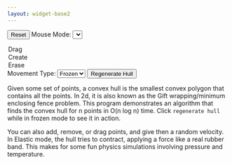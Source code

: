 ```yaml
---
layout: widget-base2
---
```


<button onclick="genRandom()">Reset</button>
Mouse Mode:
<select onchange="mouseOption(event)">
  <option value="drag">Drag</option>
  <option value="create">Create</option>
  <option value="erase">Erase</option>
</select>
Movement Type:
<select onchange="moveOption(event)">
  <option value="frozen">Frozen</option>
  <option value="slow">Slow</option>
  <option value="free">Free</option>
  <option value="elastic">Elastic</option>
</select>
<button onclick="genHull(true)">Regenerate Hull</button>

<canvas id="canvas"></canvas>

Given some set of points, a convex hull is the smallest convex polygon that contains all the points. In 2d, it is also known as the Gift wrapping/minimum enclosing fence problem. This program demonstrates an algorithm that finds the convex hull for n points in O(n log n) time. Click `regenerate hull` while in frozen mode to see it in action.

You can also add, remove, or drag points, and give then a random velocity. In Elastic mode, the hull tries to contract, applying a force like a real rubber band. This makes for some fun physics simulations involving pressure and temperature.


<script>
		var canvas=document.getElementById("canvas"),canv=canvas.getContext("2d"),W=window.innerWidth*0.7,H=window.innerHeight*0.6;
		var n=0,p=[],h=0,hull=[],inHull=[],curDrag=null,drawNum=0,mouseType="drag",moveType="frozen";
		canvas.width=W
		canvas.height=H;
		canvas.onmousedown=beginDrag;
		canvas.onmouseup=endDrag;
		setInterval(move,10);
		while(n<5){
			genRandom();
		}
		function sleep(ms) {
		  return new Promise(resolve => setTimeout(resolve, ms));
		}
		function drawCircle(p){
			canv.beginPath();
			canv.arc(p[0],p[1],n>25? 5:10,0,2*Math.PI);
			canv.fill();
			canv.stroke();
		}
		function drawLine(p1,p2){
			canv.beginPath();
			canv.moveTo(p1[0],p1[1]);
			canv.lineTo(p2[0],p2[1]);
			canv.stroke();
		}
		function cross(p0,p1,p2){
			return (p1[0]-p0[0])*(p2[1]-p0[1])-(p1[1]-p0[1])*(p2[0]-p0[0]);
		}
		function add(p1,p2){
			return [p1[0]+p2[0],p1[1]+p2[1]];
		}
		function mul(p,x){
			return [p[0]*x,p[1]*x];
		}
		function sub(p1,p2){
			return add(p1,mul(p2,-1));
		}
		function length(p){
			return Math.sqrt(p[0]*p[0]+p[1]*p[1]);
		}
		function norm(p){
			return mul(p,1/length(p));
		}
		function drawHull(){
			canv.clearRect(0,0,W,H);
			h=hull.length;
			canv.lineWidth=(n>25? 1:5);
			canv.strokeStyle="black";
			canv.fillStyle="black";
			for(let i=0;i<p.length;i++)
				drawCircle(p[i]);
			canv.strokeStyle="red";
			for(let i=0;i<h;i++) drawLine(hull[i],hull[(i+1)%h]);
			canv.strokeStyle="black";
			canv.fillStyle="yellow";
			for(let i=0;i<h;i++)
				drawCircle(hull[i]);
			canv.fillStyle="black";
			canv.fillText("Count: "+n,5,10);
		}
		async function genHull(slow){
			if(n===0){
				canv.clearRect(0,0,W,H);
				return;
			}
			var dragP=null,curNum=++drawNum;
			hull=[]
			if(curDrag!=null) dragP=p[curDrag];
			for(let i=0;i<n-1;i++) 
				if(p[i][0]<p[n-1][0]||p[i][0]===p[n-1][0]&&p[i][1]<p[n-1][1])
					[p[i],p[n-1]]=[p[n-1],p[i]];
			hull[0]=p.pop(); inHull=[n-1];
			p.sort(function(a,b){
				return -cross(hull[0],a,b);
			});
			p.push(hull[0]);
			for(let i=0;i<n-1;i++){
				while(hull.length>1&&cross(hull[hull.length-1],p[i],hull[hull.length-2])<0||p[i][0]===hull[hull.length-1][0]&&p[i][1]===hull[hull.length-1][1]){
					if(curNum!==drawNum) return;
					if(slow){
						drawHull();
						drawLine(p[i],hull[hull.length-1]);
						await sleep(n>25? 400:700);
					}
					hull.pop(); inHull.pop();
				}
				if(curNum!==drawNum) return;
				hull.push(p[i]); inHull.push(i);
				if(slow){
					drawHull();
					await sleep(n>25? 400:700);
				}
			}
			if(dragP!=null) 
				for(let i=0;i<n;i++) if(p[i][0]===dragP[0]&&p[i][1]===dragP[1]&&p[i][2]===dragP[2]&&p[i][3]===dragP[3]) curDrag=i;
			drawHull();
		}
		function genRandom(){
			n=Math.random()*10,p=[]; n=Math.floor(n*n)+3;
			for(let i=0;i<n;i++)
				p.push([Math.floor(Math.random()*W),Math.floor(Math.random()*H),Math.random()*W/50-W/100,Math.random()*H/50-H/100]);
			genHull();
		}
		function beginDrag(e){
			canvas.onmousemove=dragDot;
      var rect = canvas.getBoundingClientRect();
			var x=e.x-rect.left,y=e.y-rect.top,dist=200;
			for(let i=0;i<n;i++)
				if((x-p[i][0])*(x-p[i][0])+(y-p[i][1])*(y-p[i][1])<dist){
					dist=(x-p[i][0])*(x-p[i][0])+(y-p[i][1])*(y-p[i][1]);
					curDrag=i;
				}
		}
		function endDrag(e){
			curDrag=null;
			canvas.onmousemove=null;
		}
		function dragDot(e){
			if(curDrag===null) return;
      var rect = canvas.getBoundingClientRect();
			var x=e.x-rect.left,y=e.y-rect.top;
			p[curDrag]=[x,y,0,0];
			genHull();
		}
		function createDot(e){
      var rect = canvas.getBoundingClientRect();
			var x=e.x-rect.left,y=e.y-rect.top;
			p.push([x,y,Math.random()*W/50-W/100,Math.random()*H/50-H/100]); n++;
			genHull();
		}
		function eraseDot(e){
      var rect = canvas.getBoundingClientRect();
			var x=e.x-rect.left,y=e.y-rect.top;
			var dist=200,toDelete=null;
			for(let i=0;i<n;i++)
				if((x-p[i][0])*(x-p[i][0])+(y-p[i][1])*(y-p[i][1])<dist){
					dist=(x-p[i][0])*(x-p[i][0])+(y-p[i][1])*(y-p[i][1]);
					toDelete=i;
				}
			if(toDelete!==null) p.splice(toDelete,1);
			n=p.length;
			genHull();
		}
		function mouseOption(e){
			mouseType=e.target.value;
			if(mouseType==="drag"){
				canvas.onmousedown=beginDrag;
				canvas.onmouseup=endDrag;
			}
			else if(mouseType==="create"){
				canvas.onmousedown=createDot;
				canvas.onmouseup=null;
			}
			else if(mouseType==="erase"){
				canvas.onmousedown=eraseDot;
				canvas.onmouseup=null;
			}
		}
		function move(){
			if(moveType==="frozen") return;
			for(let i=0;i<n;i++){
				if(p[i][0]<0&&p[i][2]<0) p[i][2]*=-1;
				else if(p[i][0]>W&&p[i][2]>0) p[i][2]*=-1;
				if(p[i][1]<0&&p[i][3]<0) p[i][3]*=-1;
				else if(p[i][1]>H&&p[i][3]>0) p[i][3]*=-1;
				if(moveType==="free"){
					p[i][0]+=p[i][2];
					p[i][1]+=p[i][3];
				}
				else{
					p[i][0]+=p[i][2]/5;
					p[i][1]+=p[i][3]/5;
				}
			}
			if(moveType==="elastic"){
				h=hull.length,len=0;
				for(let i=0;i<h;i++) len+=length(sub(hull[i],hull[(i+1)%h]));
				for(let i=0;i<h;i++){
					if(p[inHull[i]][0]<0||p[inHull[i]][1]<0||p[inHull[i]][0]>W||p[inHull[i]][1]>H) continue;
					f=add(norm(sub(hull[(i+1)%h],hull[i])),norm(sub(hull[(i-1+h)%h],hull[i])));
					p[inHull[i]][2]+=f[0]*len/2000; p[inHull[i]][3]+=f[1]*len/2000;
				}
			}
      let e=p.reduce((e,a)=>e+a[2]*a[2]+a[3]*a[3],0);
      console.log(e+len*len/401.2543897375425);
			genHull();
		}
		function moveOption(e){
			moveType=e.target.value;
		}
</script>
